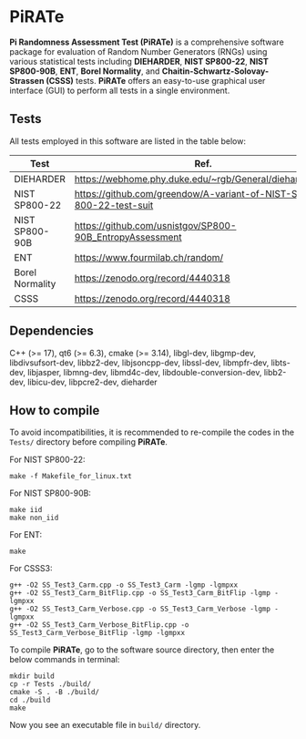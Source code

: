 # PiRATe
**Pi Randomness Assessment Test (PiRATe)** is a comprehensive software package for evaluation of Random Number Generators (RNGs) using various statistical tests including **DIEHARDER**, **NIST SP800-22**, **NIST SP800-90B**, **ENT**, **Borel Normality**, and **Chaitin-Schwartz-Solovay-Strassen (CSSS)** tests.
**PiRATe** offers an easy-to-use graphical user interface (GUI) to perform all tests in a single environment.

## Tests
All tests employed in this software are listed in the table below:

| Test		      | Ref.						    		                                |
|-----------------|-------------------------------------------------------------------------|
| DIEHARDER       | https://webhome.phy.duke.edu/~rgb/General/dieharder.php 		        |
| NIST SP800-22   | https://github.com/greendow/A-variant-of-NIST-SP-800-22-test-suit	    |
| NIST SP800-90B  | https://github.com/usnistgov/SP800-90B_EntropyAssessment		        |
| ENT		      | https://www.fourmilab.ch/random/					                    |
| Borel Normality | https://zenodo.org/record/4440318					                    |
| CSSS		      | https://zenodo.org/record/4440318					                    |


## Dependencies
C++ (>= 17),
qt6 (>= 6.3),
cmake (>= 3.14),
libgl-dev,
libgmp-dev,
libdivsufsort-dev,
libbz2-dev,
libjsoncpp-dev,
libssl-dev,
libmpfr-dev,
libts-dev,
libjasper,
libmng-dev,
libmd4c-dev,
libdouble-conversion-dev,
libb2-dev,
libicu-dev,
libpcre2-dev,
dieharder


## How to compile
To avoid incompatibilities, it is recommended to re-compile the codes in the `Tests/` directory before compiling **PiRATe**.

For NIST SP800-22:
```
make -f Makefile_for_linux.txt
```

For NIST SP800-90B:
```
make iid
make non_iid
```

For ENT:
```
make
```

For CSSS3:
```
g++ -O2 SS_Test3_Carm.cpp -o SS_Test3_Carm -lgmp -lgmpxx
g++ -O2 SS_Test3_Carm_BitFlip.cpp -o SS_Test3_Carm_BitFlip -lgmp -lgmpxx
g++ -O2 SS_Test3_Carm_Verbose.cpp -o SS_Test3_Carm_Verbose -lgmp -lgmpxx
g++ -O2 SS_Test3_Carm_Verbose_BitFlip.cpp -o SS_Test3_Carm_Verbose_BitFlip -lgmp -lgmpxx
```


To compile **PiRATe**, go to the software source directory, then enter the below commands in terminal:

```
mkdir build
cp -r Tests ./build/
cmake -S . -B ./build/
cd ./build
make
```

Now you see an executable file in `build/` directory. 
